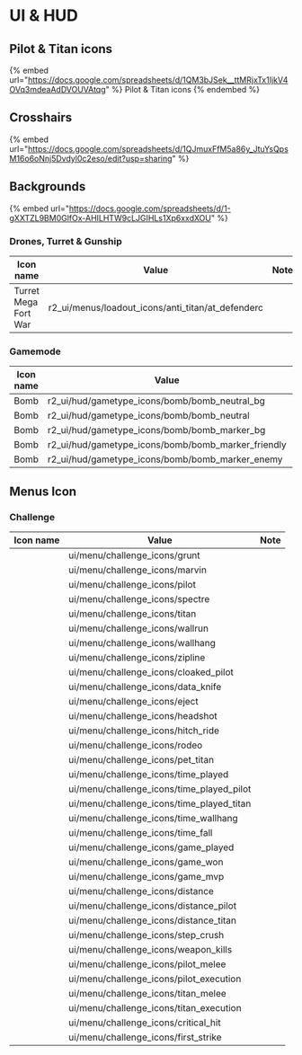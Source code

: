 # UI & HUD

## Pilot & Titan icons

{% embed url="https://docs.google.com/spreadsheets/d/1QM3bJSek__ttMRjxTx1IjkV4OVq3mdeaAdDVOUVAtqg" %}
Pilot & Titan icons
{% endembed %}

## Crosshairs

{% embed url="https://docs.google.com/spreadsheets/d/1QJmuxFfM5a86y_JtuYsQpsM16o6oNnj5Dvdyl0c2eso/edit?usp=sharing" %}

## Backgrounds

{% embed url="https://docs.google.com/spreadsheets/d/1-gXXTZL9BM0GlfOx-AHILHTW9cLJGIHLs1Xp6xxdXOU" %}



### Drones, Turret & Gunship

| Icon name            | Value                                                 | Note |
| -------------------- | ----------------------------------------------------- | ---- |
| Turret Mega Fort War | r2\_ui/menus/loadout\_icons/anti\_titan/at\_defenderc |      |

### Gamemode

| Icon name | Value                                                  | Note |
| --------- | ------------------------------------------------------ | ---- |
| Bomb      | r2\_ui/hud/gametype\_icons/bomb/bomb\_neutral\_bg      |      |
| Bomb      | r2\_ui/hud/gametype\_icons/bomb/bomb\_neutral          |      |
| Bomb      | r2\_ui/hud/gametype\_icons/bomb/bomb\_marker\_bg       |      |
| Bomb      | r2\_ui/hud/gametype\_icons/bomb/bomb\_marker\_friendly |      |
| Bomb      | r2\_ui/hud/gametype\_icons/bomb/bomb\_marker\_enemy    |      |

## Menus Icon

### Challenge

| Icon name | Value                                        | Note |
| --------- | -------------------------------------------- | ---- |
|           | ui/menu/challenge\_icons/grunt               |      |
|           | ui/menu/challenge\_icons/marvin              |      |
|           | ui/menu/challenge\_icons/pilot               |      |
|           | ui/menu/challenge\_icons/spectre             |      |
|           | ui/menu/challenge\_icons/titan               |      |
|           | ui/menu/challenge\_icons/wallrun             |      |
|           | ui/menu/challenge\_icons/wallhang            |      |
|           | ui/menu/challenge\_icons/zipline             |      |
|           | ui/menu/challenge\_icons/cloaked\_pilot      |      |
|           | ui/menu/challenge\_icons/data\_knife         |      |
|           | ui/menu/challenge\_icons/eject               |      |
|           | ui/menu/challenge\_icons/headshot            |      |
|           | ui/menu/challenge\_icons/hitch\_ride         |      |
|           | ui/menu/challenge\_icons/rodeo               |      |
|           | ui/menu/challenge\_icons/pet\_titan          |      |
|           | ui/menu/challenge\_icons/time\_played        |      |
|           | ui/menu/challenge\_icons/time\_played\_pilot |      |
|           | ui/menu/challenge\_icons/time\_played\_titan |      |
|           | ui/menu/challenge\_icons/time\_wallhang      |      |
|           | ui/menu/challenge\_icons/time\_fall          |      |
|           | ui/menu/challenge\_icons/game\_played        |      |
|           | ui/menu/challenge\_icons/game\_won           |      |
|           | ui/menu/challenge\_icons/game\_mvp           |      |
|           | ui/menu/challenge\_icons/distance            |      |
|           | ui/menu/challenge\_icons/distance\_pilot     |      |
|           | ui/menu/challenge\_icons/distance\_titan     |      |
|           | ui/menu/challenge\_icons/step\_crush         |      |
|           | ui/menu/challenge\_icons/weapon\_kills       |      |
|           | ui/menu/challenge\_icons/pilot\_melee        |      |
|           | ui/menu/challenge\_icons/pilot\_execution    |      |
|           | ui/menu/challenge\_icons/titan\_melee        |      |
|           | ui/menu/challenge\_icons/titan\_execution    |      |
|           | ui/menu/challenge\_icons/critical\_hit       |      |
|           | ui/menu/challenge\_icons/first\_strike       |      |
